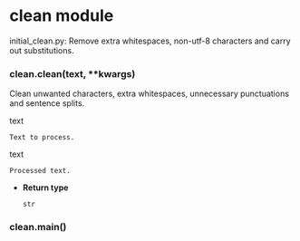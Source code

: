 # clean module

initial_clean.py: Remove extra whitespaces, non-utf-8 characters and carry
out substitutions.


### clean.clean(text, \*\*kwargs)
Clean unwanted characters, extra whitespaces, unnecessary punctuations
and sentence splits.

text

    Text to process.

text

    Processed text.


* **Return type**

    `str`



### clean.main()
